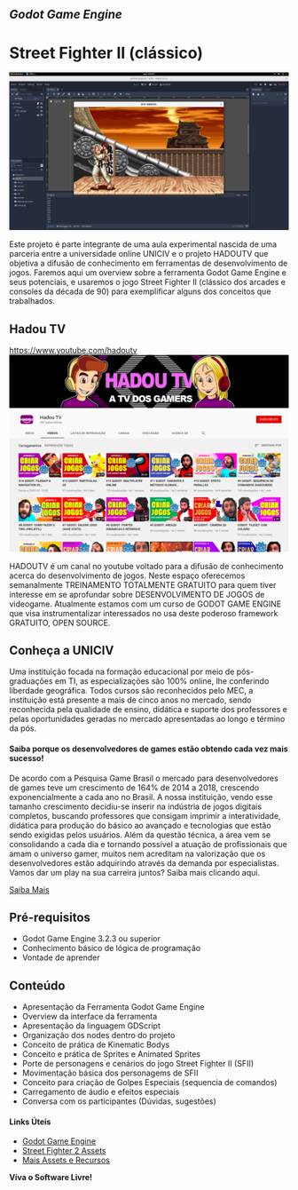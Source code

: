 ## _Godot Game Engine_
# Street Fighter II (clássico)

![Street Fighter 2](https://raw.githubusercontent.com/hadougamer/aula-streetfighter2/master/samples/sample-sf2-screen.png)

Este projeto é parte integrante de uma aula experimental nascida de uma parceria entre a universidade online UNICIV e o projeto HADOUTV que objetiva a difusão de conhecimento em ferramentas de desenvolvimento de jogos.
Faremos aqui um overview sobre a ferramenta Godot Game Engine e seus potenciais, e usaremos o jogo Street Fighter II (clássico dos arcades e consoles da década de 90) para exemplificar alguns dos conceitos que trabalhados.

## Hadou TV
https://www.youtube.com/hadoutv
![Street Fighter 2](https://raw.githubusercontent.com/hadougamer/aula-streetfighter2/master/samples/hadoutv-screen.png)

HADOUTV é um canal no youtube voltado para a difusão de conhecimento acerca do desenvolvimento de jogos. Neste espaço oferecemos semanalmente TREINAMENTO TOTALMENTE GRATUITO para quem tiver interesse em se aprofundar sobre DESENVOLVIMENTO DE JOGOS de videogame. Atualmente estamos com um curso de GODOT GAME ENGINE que visa instrumentalizar interessados no usa deste poderoso framework GRATUITO, OPEN SOURCE.

## Conheça a UNICIV

Uma instituição focada na formação educacional por meio de pós-graduações em TI, as especializações são 100% online, lhe conferindo liberdade geográfica.
Todos cursos são reconhecidos pelo MEC, a instituição está presente a mais de cinco anos no mercado, sendo reconhecida pela qualidade de ensino, didática e suporte dos professores e pelas oportunidades geradas no mercado apresentadas ao longo e término da pós.

#### Saiba porque os desenvolvedores de games estão obtendo cada vez mais sucesso!

De acordo com a Pesquisa Game Brasil o mercado para desenvolvedores de games teve um crescimento de 164% de 2014 a 2018, crescendo exponencialmente a cada ano no Brasil.
A nossa instituição, vendo esse tamanho crescimento decidiu-se inserir na indústria de jogos digitais completos, buscando professores que consigam imprimir a interatividade, didática para produção do básico ao avançado e tecnologias que estão sendo exigidas pelos usuários.
Além da questão técnica, a área vem se consolidando a cada dia e tornando possível a atuação de profissionais que amam o universo gamer, muitos nem acreditam na valorização que os desenvolvedores estão adquirindo através da demanda por especialistas.
Vamos dar um play na sua carreira juntos? Saiba mais clicando aqui.

[Saiba Mais](https://uniciv.com.br/cursos/ead-em-desenvolvimento-e-producao-de-games/)

## Pré-requisitos
- Godot Game Engine 3.2.3 ou superior
- Conhecimento básico de lógica de programação
- Vontade de aprender

## Conteúdo
- Apresentação da Ferramenta Godot Game Engine
- Overview da interface da ferramenta
- Apresentação da linguagem GDScript
- Organização dos nodes dentro do projeto
- Conceito de prática de Kinematic Bodys
- Conceito e prática de Sprites e Animated Sprites
- Porte de personagens e cenários do jogo Street Fighter II (SFII)
- Movimentação básica dos personagems de SFII
- Conceito para criação de Golpes Especiais (sequencia de comandos)
- Carregamento de áudio e efeitos especiais
- Conversa com os participantes (Dúvidas, sugestões)

#### Links Úteis
 - [Godot Game Engine](https://godotengine.org)
 - [Street Fighter 2 Assets](https://www.spriters-resource.com/snes/supersf2)
 - [Mais Assets e Recursos](https://itch.io)

**Viva o Software Livre!**
